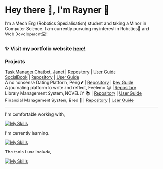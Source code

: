 # Hey there 👋, I'm Rayner 🤠

I’m a Mech Eng (Robotics Specialisation) student and taking a Minor in Computer Science. I am currently pursuing my interest in Robotics🤖 and Web Development💻!  

### ✨ Visit my portfolio website [here!](https://rayray39.vercel.app)

### Projects  
[Task Manager Chatbot, Janet](https://github.com/rayray39/ip/releases/tag/A-Release) | [Repository](https://github.com/rayray39/ip) | [User Guide](https://rayray39.github.io/ip/)  
[SocialBook](https://github.com/AY2425S1-CS2103-F10-2/tp/releases/tag/v1.6) | [Repository](https://github.com/AY2425S1-CS2103-F10-2/tp) | [User Guide](https://ay2425s1-cs2103-f10-2.github.io/tp/)  
A no nonsense Dating Platform, Peng 💕 | [Repository](https://github.com/rayray39/peng) | [Dev Guide](https://rayray39.github.io/peng/)  
A journaling platform to write and reflect, Feelemo 😌 | [Repository](https://github.com/rayray39/feelemo)  
Library Management System, NOVELLY 📚 | [Repository](https://github.com/rayray39/novelly) | [User Guide](https://rayray39.github.io/novelly/)  
Financial Management System, Bred 🍞 | [Repository](https://github.com/rayray39/bred) | [User Guide](https://rayray39.github.io/bred/)

---
I'm comfortable working with,  

[![My Skills](https://skillicons.dev/icons?i=java,js,html,css,react,express,python,django,materialui,bootstrap,matlab,git,github&theme=dark)](https://skillicons.dev)

I'm currently learning,

[![My Skills](https://skillicons.dev/icons?i=typescript,cs,dotnet,nodejs,sqlite,threejs&theme=dark)](https://skillicons.dev)

The tools I use include,

[![My Skills](https://skillicons.dev/icons?i=vscode,idea,notion,latex,vite,vercel,npm&theme=dark)](https://skillicons.dev)

<!---
rayray39/rayray39 is a ✨ special ✨ repository because its `README.md` (this file) appears on your GitHub profile.
You can click the Preview link to take a look at your changes.
--->
